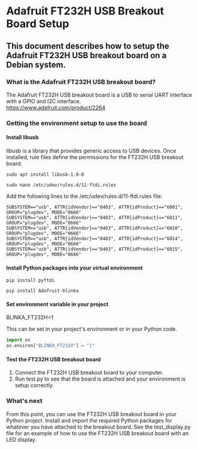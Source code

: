# Adafruit FT232H USB Breakout Board Setup

## This document describes how to setup the Adafruit FT232H USB breakout board on a Debian system.

### What is the Adafruit FT232H USB breakout board?
The Adafruit FT232H USB breakout board is a USB to serial UART interface with a GPIO and I2C interface.  
https://www.adafruit.com/product/2264

### Getting the environment setup to use the board

#### Install libusb
libusb is a library that provides generic access to USB devices.  Once installed, rule files define the permissions for the FT232H USB breakout board.

```commandline
sudo apt install libusb-1.0-0
```
``` commandline
sudo nano /etc/udev/rules.d/11-ftdi.rules
```

Add the following lines to the /etc/udev/rules.d/11-ftdi.rules file:

```text
SUBSYSTEM=="usb", ATTR{idVendor}=="0403", ATTR{idProduct}=="6001", GROUP="plugdev", MODE="0666"  
SUBSYSTEM=="usb", ATTR{idVendor}=="0403", ATTR{idProduct}=="6011", GROUP="plugdev", MODE="0666"  
SUBSYSTEM=="usb", ATTR{idVendor}=="0403", ATTR{idProduct}=="6010", GROUP="plugdev", MODE="0666"  
SUBSYSTEM=="usb", ATTR{idVendor}=="0403", ATTR{idProduct}=="6014", GROUP="plugdev", MODE="0666"  
SUBSYSTEM=="usb", ATTR{idVendor}=="0403", ATTR{idProduct}=="6015", GROUP="plugdev", MODE="0666"
```

#### Install Python packages into your virtual environment
```commandline
pip install pyftdi
```
```commandline
pip install Adafruit-blinka
```

#### Set environment variable in your project

BLINKA_FT232H=1

This can be set in your project's environment or in your Python code.

```python
import os
os.environ["BLINKA_FT232H"] = "1"
```


#### Test the FT232H USB breakout board
1. Connect the FT232H USB breakout board to your computer.
2. Run test.py to see that the board is attached and your environment is setup correctly.

### What's next

From this point, you can use the FT232H USB breakout board in your Python project.
Install and import the required Python packages for whatever you have attached to the breakout board.
See the test_display.py file for an example of how to use the FT232H USB breakout board with an LED display.